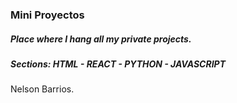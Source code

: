 ### Mini Proyectos ###

<h5>Place where I hang all my private projects.</h5>

<h5>Sections: HTML - REACT - PYTHON - JAVASCRIPT</h5>

Nelson Barrios.
